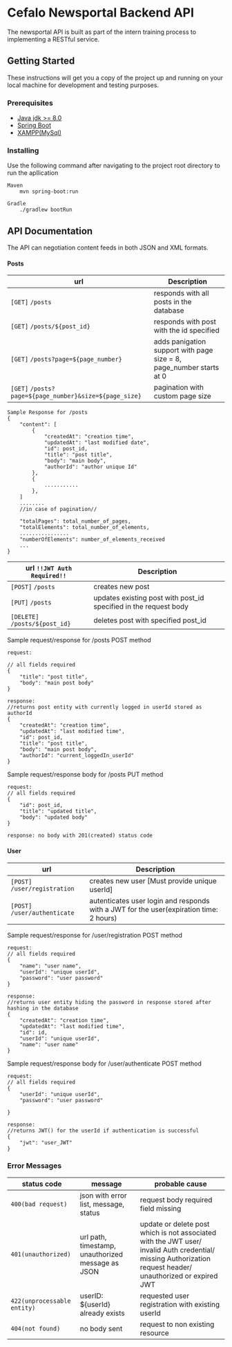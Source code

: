 # Cefalo Newsportal Backend API 
The newsportal API is built as part of the intern training process to implementing a RESTful service.

## Getting Started

These instructions will get you a copy of the project up and running on your local machine for development and testing purposes.

### Prerequisites

* [Java jdk >= 8.0](https://www.oracle.com/java/technologies/javase-jdk8-downloads.html)
* [Spring Boot](https://docs.spring.io/spring-boot/docs/current/reference/html/getting-started.html)
* [XAMPP(MySql)](https://www.apachefriends.org/index.html)

### Installing

Use the following command after navigating to the project root directory to run the apllication 

```
Maven
    mvn spring-boot:run
```

```
Gradle
    ./gradlew bootRun
```

## API Documentation
The API can negotiation content feeds in both JSON and XML formats.

#### Posts
| url | Description
| --- | --- 
| `[GET]` `/posts` |  responds with all posts in the database |
| `[GET]` `/posts/${post_id}` |  responds with post with the id specified |
| `[GET]` `/posts?page=${page_number}` |  adds panigation support with page size = 8, page_number starts at 0
| `[GET]` `/posts?page=${page_number}&size=${page_size}` | pagination with custom page size 

```
Sample Response for /posts
{
    "content": [
        {
            "createdAt": "creation time",
            "updatedAt": "last modified date",
            "id": post_id,
            "title": "post title",
            "body": "main body",
            "authorId": "author unique Id"
        },
        {
            ...........
        },
    ]
    ........
    //in case of pagination//
        
    "totalPages": total_number_of_pages,
    "totalElements": total_number_of_elements,
    ................
    "numberOfElements": number_of_elements_received
    ...
}
```

| url `!!JWT Auth Required!!`| Description
| --- | --- 
| `[POST]` `/posts` |  creates new post |
| `[PUT]` `/posts` |  updates existing post with post_id specified in the request body|
| `[DELETE]` `/posts/${post_id}` |  deletes post with specified post_id|



Sample request/response for /posts POST method

```
request:

// all fields required
{
    "title": "post title",
    "body": "main post body"
}

response:
//returns post entity with currently logged in userId stored as authorId
{
    "createdAt": "creation time",
    "updatedAt": "last modified time",
    "id": post_id,
    "title": "post title",
    "body": "main post body",
    "authorId": "current_loggedIn_userId"
}
```
Sample request/response body for /posts PUT method

```
request:
// all fields required
{
    "id": post_id,
    "title": "updated title",
    "body": "updated body"
}

response: no body with 201(created) status code
```

#### User

| url | Description
| --- | --- 
| `[POST]` `/user/registration` |  creates new user [Must provide unique userId]|
| `[POST]` `/user/authenticate` |  autenticates user login and responds with a JWT for the user(expiration time: 2 hours)|


Sample request/response for /user/registration POST method

```
request:
// all fields required
{
	"name": "user name",
	"userId": "unique userId",
	"password": "user password"
}

response:
//returns user entity hiding the password in response stored after hashing in the database
{
    "createdAt": "creation time",
    "updatedAt": "last modified time",
    "id": id,
    "userId": "unique userId",
    "name": "user name"
}
```


Sample request/response body for /user/authenticate POST method

```
request:
// all fields required
{
    "userId": "unique userId",
    "password": "user password"
    
}

response:
//returns JWT() for the userId if authentication is successful
{
    "jwt": "user_JWT"
}
```


### Error Messages
| status code | message | probable cause
| --- | --- | ---
|`400(bad request)`|  json with error list, message, status| request body required field missing|
|`401(unauthorized)` | url path, timestamp, unauthorized message as JSON  |  update or delete post which is not associated with the JWT user/ invalid Auth credential/ missing Authorization request header/ unauthorized or expired JWT 
|`422(unprocessable entity)` | userID: ${userId} already exists  | requested user registration with existing userId 
|`404(not found)` | no body sent | request to non existing resource

